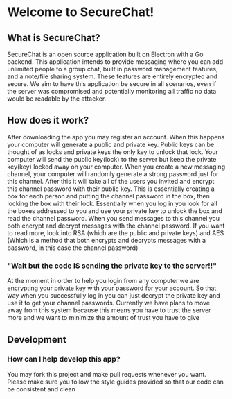 # Welcome to SecureChat!

## What is SecureChat?

SecureChat is an open source application built on Electron with a Go backend. This application intends to provide messaging where you can add unlimited people to a group chat, built in password management features, and a note/file sharing system. These features are entirely encrypted and secure. We aim to have this application be secure in all scenarios, even if the server was compromised and potentially monitoring all traffic no data would be readable by the attacker.

## How does it work?

After downloading the app you may register an account. When this happens your computer will generate a public and private key. Public keys can be thought of as locks and private keys the only key to unlock that lock. Your computer will send the public key(lock) to the server but keep the private key(key) locked away on your computer. When you create a new messaging channel, your computer will randomly generate a strong password just for this channel. After this it will take all of the users you invited and encrypt this channel password with their public key. This is essentially creating a box for each person and putting the channel password in the box, then locking the box with their lock. Essentially when you log in you look for all the boxes addressed to you and use your private key to unlock the box and read the channel password. When you send messages to this channel you both encrypt and decrypt messages with the channel password. If you want to read more, look into RSA (which are the public and private keys) and AES (Which is a method that both encrypts and decrypts messages with a password, in this case the channel password)

### "Wait but the code IS sending the private key to the server!!"

At the moment in order to help you login from any computer we are encrypting your private key with your password for your account. So that way when you successfully log in you can just decrypt the private key and use it to get your channel passwords. Currently we have plans to move away from this system because this means you have to trust the server more and we want to minimize the amount of trust you have to give

## Development

### How can I help develop this app?

You may fork this project and make pull requests whenever you want. Please make sure you follow the style guides provided so that our code can be consistent and clean

